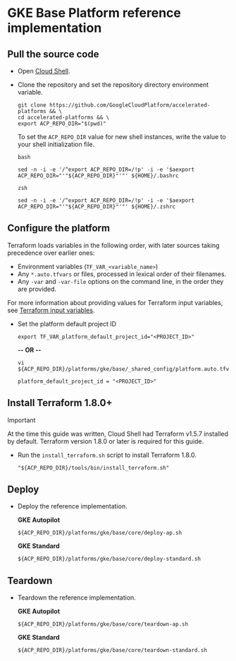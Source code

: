 # GKE Base Platform reference implementation

## Pull the source code

- Open [Cloud Shell](https://cloud.google.com/shell).

- Clone the repository and set the repository directory environment variable.

  ```
  git clone https://github.com/GoogleCloudPlatform/accelerated-platforms && \
  cd accelerated-platforms && \
  export ACP_REPO_DIR="$(pwd)"
  ```

  To set the `ACP_REPO_DIR` value for new shell instances, write the value to
  your shell initialization file.

  `bash`

  ```
  sed -n -i -e '/^export ACP_REPO_DIR=/!p' -i -e '$aexport ACP_REPO_DIR="'"${ACP_REPO_DIR}"'"' ${HOME}/.bashrc
  ```

  `zsh`

  ```
  sed -n -i -e '/^export ACP_REPO_DIR=/!p' -i -e '$aexport ACP_REPO_DIR="'"${ACP_REPO_DIR}"'"' ${HOME}/.zshrc
  ```

## Configure the platform

Terraform loads variables in the following order, with later sources taking
precedence over earlier ones:

- Environment variables (`TF_VAR_<variable_name>`)
- Any `*.auto.tfvars` or files, processed in lexical order of their filenames.
- Any `-var` and `-var-file` options on the command line, in the order they are
  provided.

For more information about providing values for Terraform input variables, see
[Terraform input variables](https://developer.hashicorp.com/terraform/language/values/variables).

- Set the platform default project ID

  ```shell
  export TF_VAR_platform_default_project_id="<PROJECT_ID>"
  ```

  **-- OR --**

  ```shell
  vi ${ACP_REPO_DIR}/platforms/gke/base/_shared_config/platform.auto.tfvars
  ```

  ```hcl
  platform_default_project_id = "<PROJECT_ID>"
  ```

## Install Terraform 1.8.0+

> [!IMPORTANT]  
> At the time this guide was written, Cloud Shell had Terraform v1.5.7 installed
> by default. Terraform version 1.8.0 or later is required for this guide.

- Run the `install_terraform.sh` script to install Terraform 1.8.0.

  ```shell
  "${ACP_REPO_DIR}/tools/bin/install_terraform.sh"
  ```

## Deploy

- Deploy the reference implementation.

  **GKE Autopilot**

  ```shell
  ${ACP_REPO_DIR}/platforms/gke/base/core/deploy-ap.sh
  ```

  **GKE Standard**

  ```shell
  ${ACP_REPO_DIR}/platforms/gke/base/core/deploy-standard.sh
  ```

## Teardown

- Teardown the reference implementation.

  **GKE Autopilot**

  ```shell
  ${ACP_REPO_DIR}/platforms/gke/base/core/teardown-ap.sh
  ```

  **GKE Standard**

  ```shell
  ${ACP_REPO_DIR}/platforms/gke/base/core/teardown-standard.sh
  ```
